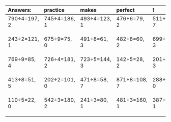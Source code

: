 | Answers: | practice | makes | perfect | ! |
| :--- | :--- | :--- | :--- | :--- |
| 790÷4=197, 2 | 745÷4=186, 1 | 493÷4=123, 1 | 476÷6=79, 2 | 511÷9=56, 7 | 
|   |   |   |   |   | 
|   |   |   |   |   | 
|   |   |   |   |   | 
| 243÷2=121, 1 | 675÷9=75, 0 | 491÷8=61, 3 | 482÷8=60, 2 | 699÷8=87, 3 | 
|   |   |   |   |   | 
|   |   |   |   |   | 
|   |   |   |   |   | 
| 769÷9=85, 4 | 726÷4=181, 2 | 723÷5=144, 3 | 142÷5=28, 2 | 201÷9=22, 3 | 
|   |   |   |   |   | 
|   |   |   |   |   | 
|   |   |   |   |   | 
| 413÷8=51, 5 | 202÷2=101, 0 | 471÷8=58, 7 | 871÷8=108, 7 | 288÷8=36, 0 | 
|   |   |   |   |   | 
|   |   |   |   |   | 
|   |   |   |   |   | 
| 110÷5=22, 0 | 542÷3=180, 2 | 241÷3=80, 1 | 481÷3=160, 1 | 387÷2=193, 1 | 
|   |   |   |   |   | 
|   |   |   |   |   | 
|   |   |   |   |   | 

